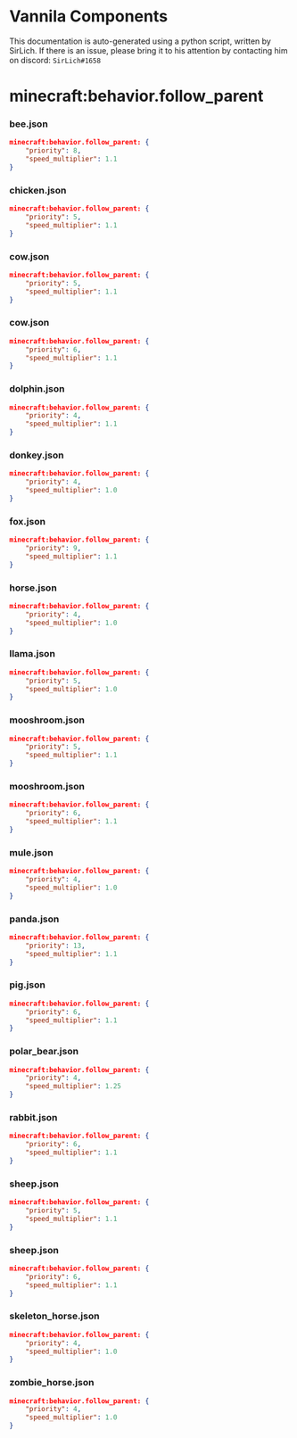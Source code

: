 # Vannila Components
This documentation is auto-generated using a python script, written by SirLich. If there is an issue, please bring it to his attention by contacting him on discord: `SirLich#1658`

# minecraft:behavior.follow_parent
### bee.json
```JSON
minecraft:behavior.follow_parent: {
    "priority": 8,
    "speed_multiplier": 1.1
}
```

### chicken.json
```JSON
minecraft:behavior.follow_parent: {
    "priority": 5,
    "speed_multiplier": 1.1
}
```

### cow.json
```JSON
minecraft:behavior.follow_parent: {
    "priority": 5,
    "speed_multiplier": 1.1
}
```

### cow.json
```JSON
minecraft:behavior.follow_parent: {
    "priority": 6,
    "speed_multiplier": 1.1
}
```

### dolphin.json
```JSON
minecraft:behavior.follow_parent: {
    "priority": 4,
    "speed_multiplier": 1.1
}
```

### donkey.json
```JSON
minecraft:behavior.follow_parent: {
    "priority": 4,
    "speed_multiplier": 1.0
}
```

### fox.json
```JSON
minecraft:behavior.follow_parent: {
    "priority": 9,
    "speed_multiplier": 1.1
}
```

### horse.json
```JSON
minecraft:behavior.follow_parent: {
    "priority": 4,
    "speed_multiplier": 1.0
}
```

### llama.json
```JSON
minecraft:behavior.follow_parent: {
    "priority": 5,
    "speed_multiplier": 1.0
}
```

### mooshroom.json
```JSON
minecraft:behavior.follow_parent: {
    "priority": 5,
    "speed_multiplier": 1.1
}
```

### mooshroom.json
```JSON
minecraft:behavior.follow_parent: {
    "priority": 6,
    "speed_multiplier": 1.1
}
```

### mule.json
```JSON
minecraft:behavior.follow_parent: {
    "priority": 4,
    "speed_multiplier": 1.0
}
```

### panda.json
```JSON
minecraft:behavior.follow_parent: {
    "priority": 13,
    "speed_multiplier": 1.1
}
```

### pig.json
```JSON
minecraft:behavior.follow_parent: {
    "priority": 6,
    "speed_multiplier": 1.1
}
```

### polar_bear.json
```JSON
minecraft:behavior.follow_parent: {
    "priority": 4,
    "speed_multiplier": 1.25
}
```

### rabbit.json
```JSON
minecraft:behavior.follow_parent: {
    "priority": 6,
    "speed_multiplier": 1.1
}
```

### sheep.json
```JSON
minecraft:behavior.follow_parent: {
    "priority": 5,
    "speed_multiplier": 1.1
}
```

### sheep.json
```JSON
minecraft:behavior.follow_parent: {
    "priority": 6,
    "speed_multiplier": 1.1
}
```

### skeleton_horse.json
```JSON
minecraft:behavior.follow_parent: {
    "priority": 4,
    "speed_multiplier": 1.0
}
```

### zombie_horse.json
```JSON
minecraft:behavior.follow_parent: {
    "priority": 4,
    "speed_multiplier": 1.0
}
```

